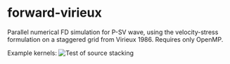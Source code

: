 # forward-virieux

Parallel numerical FD simulation for P-SV wave, using the velocity-stress formulation on a staggered grid from Virieux 1986.
Requires only OpenMP.

Example kernels:
![Test of source stacking](https://github.com/larsgeb/forward-virieux/raw/master/tests/vp%26vs_Kernel_all_stack_delay_12overf_ext_8000.png)
